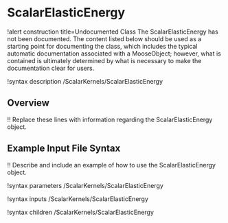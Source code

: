 # ScalarElasticEnergy

!alert construction title=Undocumented Class
The ScalarElasticEnergy has not been documented. The content listed below should be used as a starting point for
documenting the class, which includes the typical automatic documentation associated with a
MooseObject; however, what is contained is ultimately determined by what is necessary to make the
documentation clear for users.

!syntax description /ScalarKernels/ScalarElasticEnergy

## Overview

!! Replace these lines with information regarding the ScalarElasticEnergy object.

## Example Input File Syntax

!! Describe and include an example of how to use the ScalarElasticEnergy object.

!syntax parameters /ScalarKernels/ScalarElasticEnergy

!syntax inputs /ScalarKernels/ScalarElasticEnergy

!syntax children /ScalarKernels/ScalarElasticEnergy
